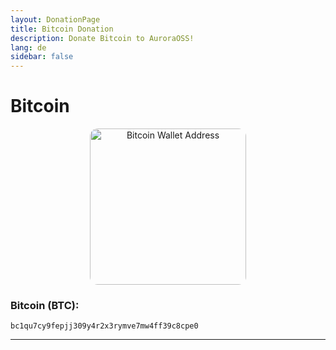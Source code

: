 ```yaml
---
layout: DonationPage
title: Bitcoin Donation
description: Donate Bitcoin to AuroraOSS!
lang: de
sidebar: false
---
```


# Bitcoin

<p align="center">
    <a href="bitcoin:bc1qu7cy9fepjj309y4r2x3rymve7mw4ff39c8cpe0">
        <img src="https://www.bitcoinqrcodemaker.com/api/?style=bitcoin&amp;address=bc1qu7cy9fepjj309y4r2x3rymve7mw4ff39c8cpe0" alt="Bitcoin Wallet Address" height="250" width="250" style="border:none;border-radius:5%;" />
    </a>
</p>

### Bitcoin (BTC):

```
bc1qu7cy9fepjj309y4r2x3rymve7mw4ff39c8cpe0
```

---
